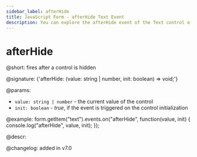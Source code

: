 ```yaml
---
sidebar_label: afterHide
title: JavaScript Form - afterHide Text Event 
description: You can explore the afterHide event of the Text control of Form in the documentation of the DHTMLX JavaScript UI library. Browse developer guides and API reference, try out code examples and live demos, and download a free 30-day evaluation version of DHTMLX Suite.
---
```


# afterHide

@short: fires after a control is hidden

@signature: {'afterHide: (value: string | number, init: boolean) => void;'} 

@params:
- `value: string | number` - the current value of the control
- `init: boolean` - *true*, if the event is triggered on the control initialization

@example:
form.getItem("text").events.on("afterHide", function(value, init) {
    console.log("afterHide", value, init);
});

@descr:

@changelog: added in v7.0
